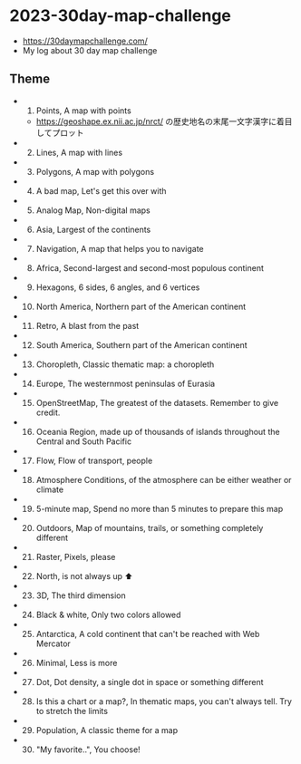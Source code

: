 # 2023-30day-map-challenge

* <https://30daymapchallenge.com/>
* My log about 30 day map challenge

## Theme

- 1. Points, A map with points
  - <https://geoshape.ex.nii.ac.jp/nrct/> の歴史地名の末尾一文字漢字に着目してプロット
- 2. Lines, A map with lines
- 3. Polygons, A map with polygons
- 4. A bad map, Let's get this over with
- 5. Analog Map, Non-digital maps
- 6. Asia, Largest of the continents
- 7. Navigation, A map that helps you to navigate
- 8. Africa, Second-largest and second-most populous continent
- 9. Hexagons, 6 sides, 6 angles, and 6 vertices
- 10. North America, Northern part of the American continent
- 11. Retro, A blast from the past
- 12. South America, Southern part of the American continent
- 13. Choropleth, Classic thematic map: a choropleth
- 14. Europe, The westernmost peninsulas of Eurasia
- 15. OpenStreetMap, The greatest of the datasets. Remember to give credit.
- 16. Oceania Region, made up of thousands of islands throughout the Central and South Pacific
- 17. Flow, Flow of transport, people
- 18. Atmosphere Conditions, of the atmosphere can be either weather or climate
- 19. 5-minute map, Spend no more than 5 minutes to prepare this map
- 20. Outdoors, Map of mountains, trails, or something completely different
- 21. Raster, Pixels, please
- 22. North, is not always up ⬆️
- 23. 3D, The third dimension
- 24. Black & white, Only two colors allowed
- 25. Antarctica, A cold continent that can't be reached with Web Mercator
- 26. Minimal, Less is more
- 27. Dot, Dot density, a single dot in space or something different
- 28. Is this a chart or a map?, In thematic maps, you can't always tell. Try to stretch the limits
- 29. Population, A classic theme for a map
- 30. "My favorite..", You choose!

